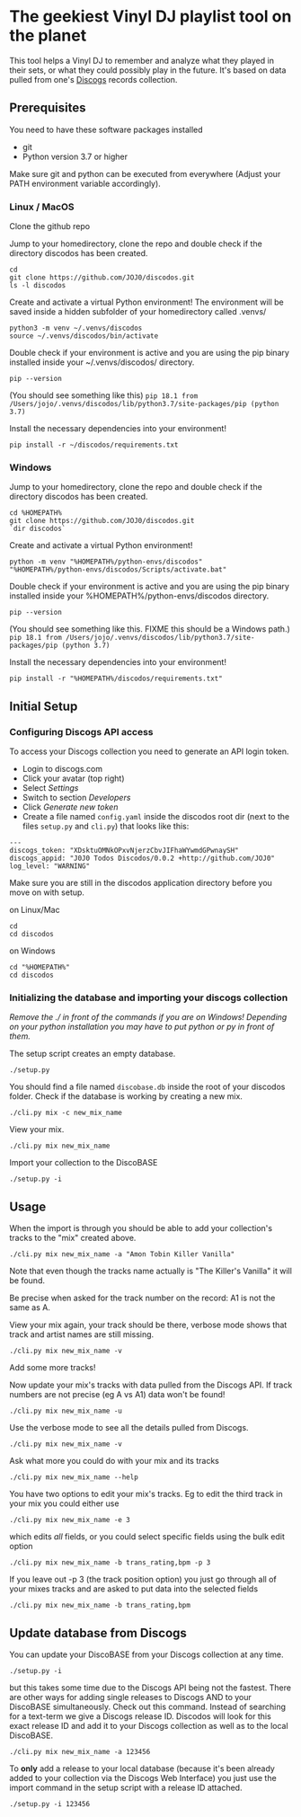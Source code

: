 # The geekiest Vinyl DJ playlist tool on the planet

This tool helps a Vinyl DJ to remember and analyze what they played in their sets, or what they could possibly play in the future. It's based on data pulled from one's [Discogs](https://www.discogs.com) records collection.

## Prerequisites

You need to have these software packages installed
* git
* Python version 3.7 or higher

Make sure git and python can be executed from everywhere (Adjust your PATH environment variable accordingly).

### Linux / MacOS

Clone the github repo

Jump to your homedirectory, clone the repo and double check if the directory discodos has been created.

```
cd
git clone https://github.com/JOJ0/discodos.git
ls -l discodos
```

Create and activate a virtual Python environment! The environment will be saved inside a hidden subfolder of your homedirectory called .venvs/

```
python3 -m venv ~/.venvs/discodos
source ~/.venvs/discodos/bin/activate
```

Double check if your environment is active and you are using the pip binary installed inside your ~/.venvs/discodos/ directory.

`pip --version`

(You should see something like this)
`pip 18.1 from /Users/jojo/.venvs/discodos/lib/python3.7/site-packages/pip (python 3.7)`

Install the necessary dependencies into your environment!

`pip install -r ~/discodos/requirements.txt`


### Windows

Jump to your homedirectory, clone the repo and double check if the directory discodos has been created.

```
cd %HOMEPATH%
git clone https://github.com/JOJ0/discodos.git
`dir discodos`
```

Create and activate a virtual Python environment!

```
python -m venv "%HOMEPATH%/python-envs/discodos"
"%HOMEPATH%/python-envs/discodos/Scripts/activate.bat"
```

Double check if your environment is active and you are using the pip binary installed inside your %HOMEPATH%/python-envs/discodos directory.

`pip --version`

(You should see something like this. FIXME this should be a Windows path.)
`pip 18.1 from /Users/jojo/.venvs/discodos/lib/python3.7/site-packages/pip (python 3.7)`

Install the necessary dependencies into your environment!

`pip install -r "%HOMEPATH%/discodos/requirements.txt"`



## Initial Setup

### Configuring Discogs API access

To access your Discogs collection you need to generate an API login token.

- Login to discogs.com
- Click your avatar (top right)
- Select _Settings_
- Switch to section _Developers_
- Click _Generate new token_
- Create a file named `config.yaml` inside the discodos root dir (next to the files `setup.py` and `cli.py`) that looks like this:

 ```
 ---
 discogs_token: "XDsktuOMNkOPxvNjerzCbvJIFhaWYwmdGPwnaySH"
 discogs_appid: "J0J0 Todos Discodos/0.0.2 +http://github.com/JOJ0"
 log_level: "WARNING"
 ```

Make sure you are still in the discodos application directory before you move on with setup.

on Linux/Mac

```
cd
cd discodos
```

on Windows

```
cd "%HOMEPATH%"
cd discodos
```


### Initializing the database and importing your discogs collection 

_Remove the ./ in front of the commands if you are on Windows! Depending on your python installation you may have to put python or py in front of them._

The setup script creates an empty database.

`./setup.py`

You should find a file named `discobase.db` inside the root of your discodos folder. Check if the database is working by creating a new mix.

`./cli.py mix -c new_mix_name`

View your mix.

`./cli.py mix new_mix_name`

Import your collection to the DiscoBASE

`./setup.py -i`


## Usage

When the import is through you should be able to add your collection's tracks to the "mix" created above.

`./cli.py mix new_mix_name -a "Amon Tobin Killer Vanilla"`

Note that even though the tracks name actually is "The Killer's Vanilla" it will be found.

Be precise when asked for the track number on the record: A1 is not the same as A.

View your mix again, your track should be there, verbose mode shows that track and artist names are still missing.

`./cli.py mix new_mix_name -v`

Add some more tracks!

Now update your mix's tracks with data pulled from the Discogs API. If track numbers are not precise (eg A vs A1) data won't be found!

`./cli.py mix new_mix_name -u`

Use the verbose mode to see all the details pulled from Discogs.

`./cli.py mix new_mix_name -v`

Ask what more you could do with your mix and its tracks

`./cli.py mix new_mix_name --help`

You have two options to edit your mix's tracks. Eg to edit the third track in your mix you could either use

`./cli.py mix new_mix_name -e 3`

which edits _all_ fields, or you could select specific fields using the bulk edit option

`./cli.py mix new_mix_name -b trans_rating,bpm -p 3`

If you leave out -p 3 (the track position option) you just go through all of your mixes tracks and are asked to put data into the selected fields

`./cli.py mix new_mix_name -b trans_rating,bpm`

## Update database from Discogs

You can update your DiscoBASE from your Discogs collection at any time.

`./setup.py -i`

but this takes some time due to the Discogs API being not the fastest. There are other ways for adding single releases to Discogs AND to your DiscoBASE simultaneously. Check out this command. Instead of searching for a text-term we give a Discogs release ID. Discodos will look for this exact release ID and add it to your Discogs collection as well as to the local DiscoBASE.

`./cli.py mix new_mix_name -a 123456`

To **only** add a release to your local database (because it's been already added to your collection via the Discogs Web Interface) you just use the import command in the setup script with a release ID attached.

`./setup.py -i 123456`